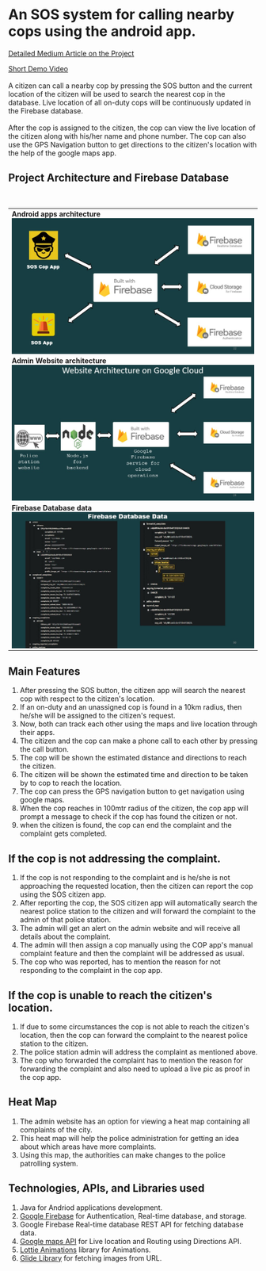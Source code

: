 # An SOS system for calling nearby cops using the android app.
[Detailed Medium Article on the Project](https://google.com) <br>

[Short Demo Video](https://youtube.com) <br><br>
A citizen can call a nearby cop by pressing the SOS button and the current location of the citizen will be used to search the nearest cop in the database.
Live location of all on-duty cops will be continuously updated in the Firebase database.<br><br>
After the cop is assigned to the citizen, the cop can view the live location of the citizen along with his/her name and phone number. The cop can also use the GPS Navigation button to get directions to the citizen's location with the help of the google maps app.

## Project Architecture and Firebase Database
<br>
<table>

 <tr>
 
  <td>
 <b>Android apps architecture </b> 
    <img src="/app-arch.jpg" align="top">
    
    
  </td>
 </tr>
                                       
  <tr>
 
  <td>
 <b> Admin Website architecture   </b> 
    <img src="/website-arch.jpg" align="top">
                                  
  </td>
 </tr>
                                       
  <tr>
 
  <td>
 <b>Firebase Database data   </b>   
    <img src="/db-ss.jpg" align="top">
                                 
  </td>
 </tr>

</table>

## Main Features

1. After pressing the SOS button, the citizen app will search the nearest cop with respect to the citizen's location.
2. If an on-duty and an unassigned cop is found in a 10km radius, then he/she will be assigned to the citizen's request.
3. Now, both can track each other using the maps and live location through their apps.
4. The citizen and the cop can make a phone call to each other by pressing the call button.
5. The cop will be shown the estimated distance and directions to reach the citizen.
6. The citizen will be shown the estimated time and direction to be taken by to cop to reach the location.
7. The cop can press the GPS navigation button to get navigation using google maps.
8. When the cop reaches in 100mtr radius of the citizen, the cop app will prompt a message to check if the cop has found the citizen or not.
9. when the citizen is found, the cop can end the complaint and the complaint gets completed.

## If the cop is not addressing the complaint.

1. If the cop is not responding to the complaint and is he/she is not approaching the requested location, then the citizen can report the cop using the SOS citizen app.
2. After reporting the cop, the SOS citizen app will automatically search the nearest police station to the citizen and will forward the complaint to the admin of that police station.
3. The admin will get an alert on the admin website and will receive all details about the complaint.
4. The admin will then assign a cop manually using the COP app's manual complaint feature and then the complaint will be addressed as usual.
5. The cop who was reported, has to mention the reason for not responding to the complaint in the cop app.

## If the cop is unable to reach the citizen's location.

1. If due to some circumstances the cop is not able to reach the citizen's location, then the cop can forward the complaint to the nearest police station to the citizen.
2. The police station admin will address the complaint as mentioned above.
3. The cop who forwarded the complaint has to mention the reason for forwarding the complaint and also need to upload a live pic as proof in the cop app.

## Heat Map

1. The admin website has an option for viewing a heat map containing all complaints of the city.
2. This heat map will help the police administration for getting an idea about which areas have more complaints.
3. Using this map, the authorities can make changes to the police patrolling system.

## Technologies, APIs, and Libraries used

1. Java for Andriod applications development.
2. [Google Firebase](https://firebase.google.com/) for Authentication, Real-time database, and storage.
3. Google Firebase Real-time database REST API for fetching database data.
4. [Google maps API](https://developers.google.com/maps/documentation) for Live location and Routing using Directions API.
5. [Lottie Animations](https://lottiefiles.com/) library for Animations.
6. [Glide Library](https://github.com/bumptech/glide) for fetching images from URL.

